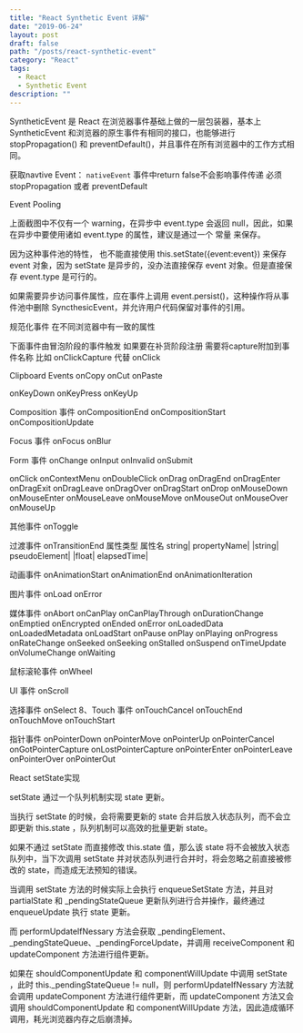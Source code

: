 ```yaml
---
title: "React Synthetic Event 详解"
date: "2019-06-24"
layout: post
draft: false
path: "/posts/react-synthetic-event"
category: "React"
tags:
  - React
  - Synthetic Event
description: ""
---
```


SyntheticEvent 是 React 在浏览器事件基础上做的一层包装器，基本上 SyntheticEvent 和浏览器的原生事件有相同的接口，也能够进行 stopPropagation() 和 preventDefault()，并且事件在所有浏览器中的工作方式相同。

获取navtive Event： `nativeEvent`
事件中return false不会影响事件传递 必须 stopPropagation 或者 preventDefault

Event Pooling

上面截图中不仅有一个 warning，在异步中 event.type 会返回 null，因此，如果在异步中要使用诸如 event.type 的属性，建议是通过一个 常量 来保存。

因为这种事件池的特性， 也不能直接使用 this.setState({event:event}) 来保存 event 对象，因为 setState 是异步的，没办法直接保存 event 对象。但是直接保存 event.type 是可行的。

如果需要异步访问事件属性，应在事件上调用 event.persist()，这种操作将从事件池中删除 SyncthesicEvent，并允许用户代码保留对事件的引用。

规范化事件 在不同浏览器中有一致的属性

下面事件由冒泡阶段的事件触发 如果要在补货阶段注册 需要将capture附加到事件名称
比如 onClickCapture 代替 onClick

Clipboard Events
onCopy
onCut
onPaste


onKeyDown
onKeyPress
onKeyUp

Composition 事件
onCompositionEnd
onCompositionStart
onCompositionUpdate


Focus 事件
onFocus
onBlur


Form 事件
onChange 
onInput 
onInvalid 
onSubmit

onClick
onContextMenu
onDoubleClick
onDrag 
onDragEnd 
onDragEnter
onDragExit
onDragLeave
onDragOver
onDragStart
onDrop
onMouseDown
onMouseEnter 
onMouseLeave
onMouseMove
onMouseOut
onMouseOver 
onMouseUp



其他事件
onToggle


过渡事件
onTransitionEnd
属性类型	属性名
string| propertyName|
|string| pseudoElement|
|float| elapsedTime|



动画事件
onAnimationStart
onAnimationEnd
onAnimationIteration

图片事件
onLoad
onError

媒体事件
onAbort
onCanPlay
onCanPlayThrough
onDurationChange
onEmptied
onEncrypted
onEnded
onError
onLoadedData
onLoadedMetadata
onLoadStart
onPause
onPlay
onPlaying
onProgress
onRateChange
onSeeked
onSeeking
onStalled 
onSuspend
onTimeUpdate 
onVolumeChange
onWaiting

鼠标滚轮事件
onWheel


UI 事件
onScroll

选择事件
onSelect
8、Touch 事件
onTouchCancel
onTouchEnd 
onTouchMove 
onTouchStart


指针事件
onPointerDown
onPointerMove
onPointerUp
onPointerCancel
onGotPointerCapture
onLostPointerCapture
onPointerEnter 
onPointerLeave
onPointerOver
onPointerOut


React setState实现 

setState 通过一个队列机制实现 state 更新。

当执行 setState 的时候，会将需要更新的 state 合并后放入状态队列，而不会立即更新 this.state ，队列机制可以高效的批量更新 state。

如果不通过 setState 而直接修改 this.state 值，那么该 state 将不会被放入状态队列中，当下次调用 setState 并对状态队列进行合并时，将会忽略之前直接被修改的 state，而造成无法预知的错误。

当调用 setState 方法的时候实际上会执行 enqueueSetState 方法，并且对 partialState 和 _pendingStateQueue 更新队列进行合并操作，最终通过 enqueueUpdate 执行 state 更新。

而 performUpdateIfNessary 方法会获取 _pendingElement、_pendingStateQueue、_pendingForceUpdate，并调用 receiveComponent 和 updateComponent 方法进行组件更新。

如果在 shouldComponentUpdate 和 componentWillUpdate 中调用 setState ，此时 this._pendingStateQueue != null，则 performUpdateIfNessary 方法就会调用 updateComponent 方法进行组件更新，而 updateComponent 方法又会调用 shouldComponentUpdate 和 componentWillUpdate 方法，因此造成循环调用，耗光浏览器内存之后崩溃掉。

